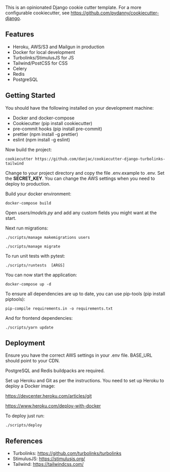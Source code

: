 This is an opinionated Django cookie cutter template. For a more configurable cookiecutter, see https://github.com/pydanny/cookiecutter-django.

## Features

* Heroku, AWS/S3 and Mailgun in production
* Docker for local development
* Turbolinks/StimulusJS for JS
* Tailwind/PostCSS for CSS
* Celery
* Redis
* PostgreSQL

## Getting Started

You should have the following installed on your development machine:

* Docker and docker-compose
* Cookiecutter (pip install cookiecutter)
* pre-commit hooks (pip install pre-commit)
* prettier (npm install -g prettier)
* eslint (npm install -g eslint)

Now build the project:

    cookiecutter https://github.com/danjac/cookiecutter-django-turbolinks-tailwind

Change to your project directory and copy the file .env.example to .env. Set the **SECRET_KEY**. You can change the AWS settings when you need to deploy to production.

Build your docker environment:

    docker-compose build

Open *users/models.py* and add any custom fields you might want at the start.

Next run migrations:

    ./scripts/manage makemigrations users

    ./scripts/manage migrate

To run unit tests with pytest:

    ./scripts/runtests  [ARGS]

You can now start the application:

    docker-compose up -d

To ensure all dependencies are up to date, you can use pip-tools (pip install piptools):

    pip-compile requirements.in -o requirements.txt

And for frontend dependencies:

    ./scripts/yarn update

## Deployment

Ensure you have the correct AWS settings in your .env file. BASE_URL should point to your CDN.

PostgreSQL and Redis buildpacks are required.

Set up Heroku and Git as per the instructions. You need to set up Heroku to deploy a Docker image:

https://devcenter.heroku.com/articles/git

https://www.heroku.com/deploy-with-docker

To deploy just run:

    ./scripts/deploy

## References

* Turbolinks: https://github.com/turbolinks/turbolinks
* StimulusJS: https://stimulusjs.org/
* Tailwind: https://tailwindcss.com/
